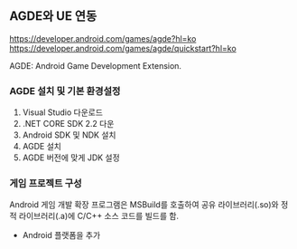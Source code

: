 ## AGDE와 UE 연동

https://developer.android.com/games/agde?hl=ko
https://developer.android.com/games/agde/quickstart?hl=ko

AGDE: Android Game Development Extension.

### AGDE 설치 및 기본 환경설정

1. Visual Studio 다운로드
2. .NET CORE SDK 2.2 다운
3. Android SDK 및 NDK 설치
4. AGDE 설치
5. AGDE 버전에 맞게 JDK 설정


### 게임 프로젝트 구성

Android 게임 개발 확장 프로그램은 MSBuild를 호출하여 공유 라이브러리(.so)와 정적 라이브러리(.a)에 C/C++ 소스 코드를 빌드를 함.

* Android 플랫폼을 추가